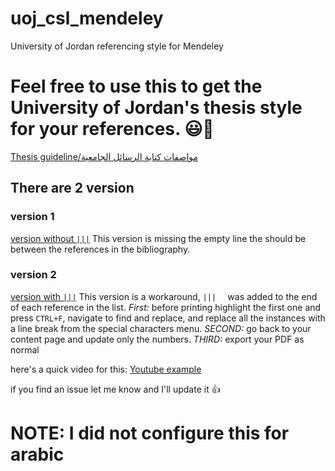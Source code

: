 # uoj_csl_mendeley
University of Jordan referencing style for Mendeley 

# Feel free to use this to get the University of Jordan's thesis style for your references. 😃🚀

[Thesis guideline/مواصفات كتابة الرسائل الجامعية](https://graduatedstudies.ju.edu.jo/ar/arabic/FacultyForms/%D8%AF%D9%84%D9%8A%D9%84%20%D9%83%D8%AA%D8%A7%D8%A8%D8%A9%20%D8%A7%D9%84%D8%B1%D8%B3%D8%A7%D8%A6%D9%84%20%D8%A7%D9%84%D8%AC%D8%A7%D9%85%D8%B9%D9%8A%D8%A9.pdf)

## There are 2 version
### version 1
[version without `|||`](https://csl.mendeley.com/styles/707862761/uoj-moe-elsadig-2)
This version is missing the empty line the should be between the references in the bibliography.

### version 2
[version with `|||`](https://csl.mendeley.com/styles/707862761/uoj-moe-elsadig)
This version is a workaround, `|||  ` was added to the end of each reference in the list.
*First:* before printing highlight the first one and press `CTRL+F`, navigate to find and replace, and replace all the instances with a line break from the special characters menu. 
*SECOND:* go back to your content page and update only the numbers. 
*THIRD:* export your PDF as normal

here's a quick video for this:
[Youtube example]()

if you find an issue let me know and I'll update it 👍


# NOTE: I did not configure this for arabic
